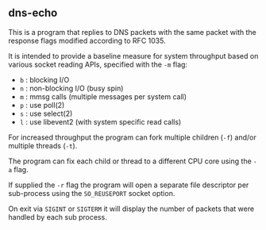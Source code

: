 dns-echo
--------

This is a program that replies to DNS packets with the same packet
with the response flags modified according to RFC 1035.

It is intended to provide a baseline measure for system throughput
based on various socket reading APIs, specified with the `-m` flag:

 *  `b` : blocking I/O
 *  `n` : non-blocking I/O (busy spin)
 *  `m` : mmsg calls (multiple messages per system call)
 *  `p` : use poll(2)
 *  `s` : use select(2)
 *  `l` : use libevent2 (with system specific read calls)

For increased throughput the program can fork multiple children (`-f`)
and/or multiple threads (`-t`).

The program can fix each child or thread to a different CPU core
using the `-a` flag.

If supplied the `-r` flag the program will open a separate file
descriptor per sub-process using the `SO_REUSEPORT` socket option.

On exit via `SIGINT` or `SIGTERM` it will display the number of
packets that were handled by each sub process.

